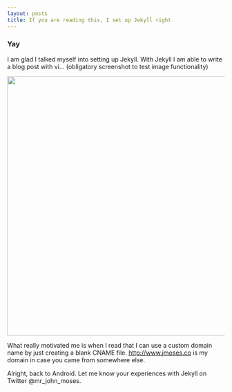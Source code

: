 ```yaml
---
layout: posts
title: If you are reading this, I set up Jekyll right
---
```

### Yay
I am glad I talked myself into setting up Jekyll.  With Jekyll I am able to write a blog 
post with vi... (obligatory screenshot to test image functionality)

<img src="{{ site.url }}/images/2013-06-28-screenshot.png" width="600px" />

What really motivated me is when I read that I can use a custom domain name by just creating a blank 
CNAME file.  http://www.jmoses.co is my domain in case you came from somewhere else.

Alright, back to Android.  Let me know your experiences with Jekyll on Twitter @mr_john_moses.
